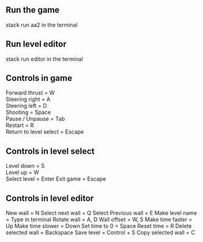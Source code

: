 ## Run the game
stack run aa2 in the terminal

## Run level editor
stack run editor in the terminal

## Controls in game
Forward thrust                               = W  
Steering right                               = A  
Steering left                                = D  
Shooting                                     = Space  
Pause / Unpause                              = Tab  
Restart                                      = R  
Return to level select                       = Escape

## Controls in level select
Level down                                   = S       
Level up                                     = W  
Select level                                 = Enter
Exit game                                    = Escape

## Controls in level editor
New wall                                     = N
Select next wall                             = Q
Select Previous wall                         = E
Make level name                              = Type in terminal
Rotate wall                                  = A, D
Wall offset                                  = W, S
Make time faster                             = Up
Make time slower                             = Down
Set time to 0                                = Space
Reset time                                   = R
Delete selected wall                         = Backspace
Save level                                   = Control + S
Copy selected wall                           = C

